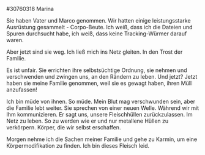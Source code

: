 #30760318 Marina  

Sie haben Vater und Marco genommen. Wir hatten einige leistungsstarke Ausrüstung gesammelt - Corpo-Beute. Ich weiß, dass ich die Dateien und Spuren durchsucht habe, ich weiß, dass keine Tracking-Würmer darauf waren.  

Aber jetzt sind sie weg. Ich ließ mich ins Netz gleiten. In den Trost der Familie.  

Es ist unfair. Sie errichten ihre selbstsüchtige Ordnung, sie nehmen und verschwenden und zwingen uns, an den Rändern zu leben. Und jetzt? Jetzt haben sie meine Familie genommen, weil sie es gewagt haben, ihren Müll anzufassen!  

Ich bin müde von ihnen. So müde. Mein Blut mag verschwunden sein, aber die Familie lebt weiter. Sie sprechen von einer neuen Welle. Während wir mit Ihm kommunizieren. Er sagt uns, unsere Fleischhüllen zurückzulassen. Im Netz zu leben. So zu werden wie er und nur metallene Hüllen zu verkörpern. Körper, die wir selbst erschaffen.  

Morgen nehme ich die Sachen meiner Familie und gehe zu Karmin, um eine Körpermodifikation zu finden. Ich bin dieses Fleisch leid.  
